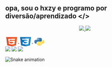 ## opa, sou o hxzy e programo por diversão/aprendizado </>
<div align="center">
  <a href="https://github.com/hxzyyy">
  <img height="180em" src="https://github-readme-stats.vercel.app/api?username=hxzyyy&show_icons=true&theme=gruvbox&include_all_commits=true&count_private=true"/>
  <img height="180em" src="https://github-readme-stats.vercel.app/api/top-langs/?username=hxzyyy&layout=compact&langs_count=7&theme=gruvbox"/>
</div>

<div style="display: inline_block"><br>
  <img align="center" alt="Rafa-HTML" height="30" width="40" src="https://raw.githubusercontent.com/devicons/devicon/master/icons/html5/html5-original.svg">
  <img align="center" alt="Rafa-CSS" height="30" width="40" src="https://raw.githubusercontent.com/devicons/devicon/master/icons/css3/css3-original.svg">
  <img align="center" alt="Rafa-Python" height="30" width="40" src="https://raw.githubusercontent.com/devicons/devicon/master/icons/python/python-original.svg">
  
  
  
  <div>
  <a href="https://www.instagram.com/hxzy.digital/" target="_blank"><img src="https://img.shields.io/badge/-Instagram-%23E4405F?style=for-the-badge&logo=instagram&logoColor=white" target="_blank"></a>
  <a href="https://www.tiktok.com/@euamoleagueoflegends" target="_blank"><img src="https://img.shields.io/badge/TikTok-000000?style=for-the-badge&logo=tiktok&logoColor=white" target="_blank"></a> 
  <a href="https://www.reddit.com/user/guizineowwww" target="_blank"><img src="https://img.shields.io/badge/Reddit-FF4500?style=for-the-badge&logo=reddit&logoColor=white" target="_blank"></a>     
    

  ![Snake animation](https://github.com/hxzyyy/hxzyyy/blob/output/github-contribution-grid-snake.svg)
  
  
  
  </div>
